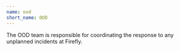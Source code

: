 ```yaml
---
name: ood
short_name: OOD
---
```


The OOD team is responsible for coordinating the response to any unplanned incidents at Firefly.
